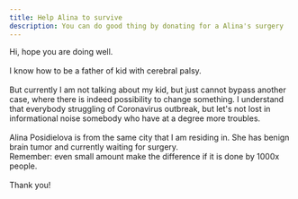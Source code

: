 ```yaml
---
title: Help Alina to survive  
description: You can do good thing by donating for a Alina's surgery
---
```


<div class="charitytext">
Hi, hope you are doing well.<br>
<br>
I know how to be a father of kid with cerebral palsy.<br>
<br>
But currently I am not talking about my kid, but just cannot bypass another case, 
where there is indeed possibility to change something.
I understand that everybody struggling of Coronavirus outbreak, 
but let's not lost in informational noise somebody 
who have at a degree more troubles.  

<br>
<br>
Alina Posidielova is from the same city that I am residing in.
She has benign brain tumor and currently waiting for surgery.
 
<a img="https://www.fundacjaavalon.pl/uploads/images/alina_posidielova_13256.jpg" />



<br>
Remember: even small amount make the difference if it is done by 1000x people.<br>
<br>
Thank you!
</div>
